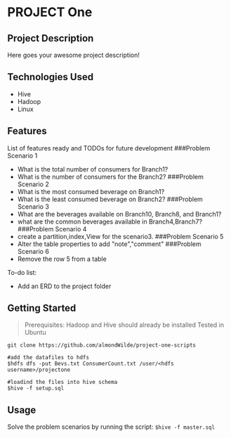 # PROJECT One

## Project Description

Here goes your awesome project description!

## Technologies Used

* Hive
* Hadoop
* Linux

## Features

List of features ready and TODOs for future development
###Problem Scenario 1
* What is the total number of consumers for Branch1?
* What is the number of consumers for the Branch2?
###Problem Scenario 2
* What is the most consumed beverage on Branch1?
* What is the least consumed beverage on Branch2?
###Problem Scenario 3
* What are the beverages available on Branch10, Branch8, and Branch1?
* what are the common beverages available in Branch4,Branch7?
###Problem Scenario 4
* create a partition,index,View for the scenario3.
###Problem Scenario 5
* Alter the table properties to add "note","comment"
###Problem Scenario 6
* Remove the row 5 from a table

To-do list:
* Add an ERD to the project folder

## Getting Started
   >Prerequisites: Hadoop and Hive should already be installed
   >Tested in Ubuntu
   ```
   git clone https://github.com/almondWilde/project-one-scripts
   
   #add the datafiles to hdfs
   $hdfs dfs -put Bevs.txt ConsumerCount.txt /user/<hdfs username>/projectone
   
   #loadind the files into hive schema
   $hive -f setup.sql
   ```

## Usage
Solve the problem scenarios by running the script:
```$hive -f master.sql```


